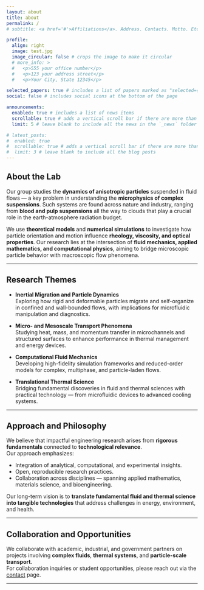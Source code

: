 ```yaml
---
layout: about
title: about
permalink: /
# subtitle: <a href='#'>Affiliations</a>. Address. Contacts. Motto. Etc.

profile:
  align: right
  image: test.jpg
  image_circular: false # crops the image to make it circular
  # more_info: >
  #   <p>555 your office number</p>
  #   <p>123 your address street</p>
  #   <p>Your City, State 12345</p>

selected_papers: true # includes a list of papers marked as "selected={true}"
social: false # includes social icons at the bottom of the page

announcements:
  enabled: true # includes a list of news items
  scrollable: true # adds a vertical scroll bar if there are more than 3 news items
  limit: 5 # leave blank to include all the news in the `_news` folder

# latest_posts:
#  enabled: true
#  scrollable: true # adds a vertical scroll bar if there are more than 3 new posts items
#  limit: 3 # leave blank to include all the blog posts
---
```

## About the Lab

Our group studies the **dynamics of anisotropic particles** suspended in fluid flows — a key problem in understanding the **microphysics of complex suspensions**. Such systems are found across nature and industry, ranging from **blood and pulp suspensions** all the way to clouds that play a crucial role in the earth-atmosphere radiation budget.

We use **theoretical models** and **numerical simulations** to investigate how particle orientation and motion influence **rheology, viscosity, and optical properties**. Our research lies at the intersection of **fluid mechanics, applied mathematics, and computational physics**, aiming to bridge microscopic particle behavior with macroscopic flow phenomena.

---

## Research Themes

- **Inertial Migration and Particle Dynamics**  
  Exploring how rigid and deformable particles migrate and self-organize in confined and wall-bounded flows, with implications for microfluidic manipulation and diagnostics.

- **Micro- and Mesoscale Transport Phenomena**  
  Studying heat, mass, and momentum transfer in microchannels and structured surfaces to enhance performance in thermal management and energy devices.

- **Computational Fluid Mechanics**  
  Developing high-fidelity simulation frameworks and reduced-order models for complex, multiphase, and particle-laden flows.

- **Translational Thermal Science**  
  Bridging fundamental discoveries in fluid and thermal sciences with practical technology — from microfluidic devices to advanced cooling systems.

---

## Approach and Philosophy

We believe that impactful engineering research arises from **rigorous fundamentals** connected to **technological relevance**.  
Our approach emphasizes:

- Integration of analytical, computational, and experimental insights.
- Open, reproducible research practices.
- Collaboration across disciplines — spanning applied mathematics, materials science, and bioengineering.

Our long-term vision is to **translate fundamental fluid and thermal science into tangible technologies** that address challenges in energy, environment, and health.

---

## Collaboration and Opportunities

We collaborate with academic, industrial, and government partners on projects involving **complex fluids**, **thermal systems**, and **particle-scale transport**.  
For collaboration inquiries or student opportunities, please reach out via the [contact](/contact/) page.

---
